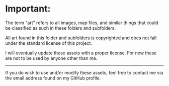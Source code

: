 # Important:

The term "art" refers to all images, map files, and similar things that could be classified as such in these folders and subfolders.

All art found in this folder and subfolders is copyrighted and does not fall under the standard license of this project.

I will eventually update these assets with a proper license. For now these are not to be used by anyone other than me.

---

If you do wish to use and/or modify these assets, feel free to contact me via the email address found on my GitHub profile.

